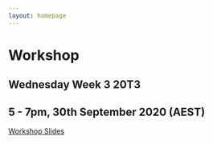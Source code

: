 ```yaml
---
layout: homepage
---
```


# Workshop

## Wednesday Week 3 20T3
## 5 - 7pm, 30th September 2020 (AEST)

<a class="button large" href="{{ site.baseurl }}/slides/Introduction">Workshop Slides</a>
